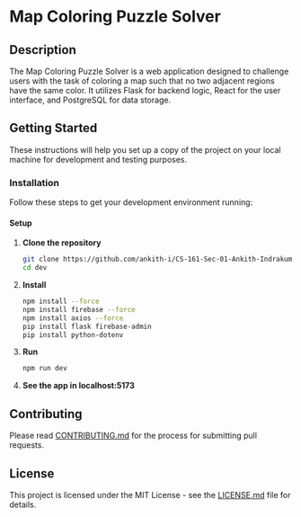 # Map Coloring Puzzle Solver

## Description

The Map Coloring Puzzle Solver is a web application designed to challenge users with the task of coloring a map such that no two adjacent regions have the same color. It utilizes Flask for backend logic, React for the user interface, and PostgreSQL for data storage.

## Getting Started

These instructions will help you set up a copy of the project on your local machine for development and testing purposes.


### Installation

Follow these steps to get your development environment running:

####  Setup

1. **Clone the repository**
    ```bash
    git clone https://github.com/ankith-i/CS-161-Sec-01-Ankith-Indrakumar.git
    cd dev
    ```
2. **Install**
   ```bash
   npm install --force
   npm install firebase --force
   npm install axios --force
   pip install flask firebase-admin
   pip install python-dotenv
   ```
3. **Run**
   ```bash
   npm run dev
   ```
4. **See the app in localhost:5173**



## Contributing

Please read [CONTRIBUTING.md](https://github.com/ankith-i/CS-161-Sec-01-Ankith-Indrakumar.git/CONTRIBUTING.md) for the process for submitting pull requests.

## License

This project is licensed under the MIT License - see the [LICENSE.md](https://github.com/ankith-i/CS-161-Sec-01-Ankith-Indrakumar.git/LICENSE.md) file for details.
